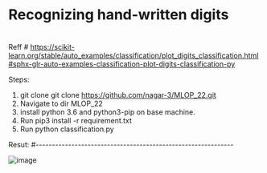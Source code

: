 # Recognizing hand-written digits
#

Reff # https://scikit-learn.org/stable/auto_examples/classification/plot_digits_classification.html#sphx-glr-auto-examples-classification-plot-digits-classification-py

Steps:
1. git clone git clone https://github.com/nagar-3/MLOP_22.git
2. Navigate to dir MLOP_22
3. install python 3.6 and python3-pip on base machine.
4. Run pip3 install -r requirement.txt
5. Run python classification.py

Resut:
#*-------------------------------------------------------------*

![image](https://user-images.githubusercontent.com/89742374/186483619-fa5df283-8e82-42ff-9351-ac27e88dc202.png)
